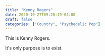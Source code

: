 ```yaml
---
title: "Kenny Rogers"
date: 2020-10-27T09:20:19-04:00
draft: false
categories: ["Country", "Psychedelic Pop"]
---
```


This is Kenny Rogers.

It's only purpose is to exist.